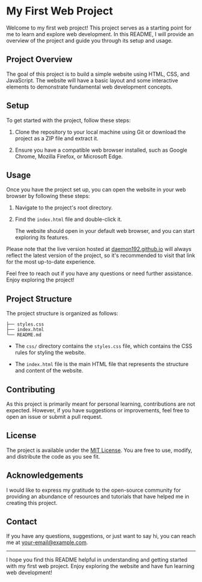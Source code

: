 # My First Web Project

Welcome to my first web project! This project serves as a starting point for me to learn and explore web development. In this README, I will provide an overview of the project and guide you through its setup and usage.

## Project Overview

The goal of this project is to build a simple website using HTML, CSS, and JavaScript. The website will have a basic layout and some interactive elements to demonstrate fundamental web development concepts.

## Setup

To get started with the project, follow these steps:

1. Clone the repository to your local machine using Git or download the project as a ZIP file and extract it.

2. Ensure you have a compatible web browser installed, such as Google Chrome, Mozilla Firefox, or Microsoft Edge.

## Usage

Once you have the project set up, you can open the website in your web browser by following these steps:

1. Navigate to the project's root directory.

2. Find the `index.html` file and double-click it.

   The website should open in your default web browser, and you can start exploring its features.
   
Please note that the live version hosted at [daemon192.github.io](https://daemon192.github.io) will always reflect the latest version of the project, so it's recommended to visit that link for the most up-to-date experience.

Feel free to reach out if you have any questions or need further assistance. Enjoy exploring the project!

## Project Structure

The project structure is organized as follows:

```
├── styles.css
├── index.html
└── README.md
```

- The `css/` directory contains the `styles.css` file, which contains the CSS rules for styling the website.

- The `index.html` file is the main HTML file that represents the structure and content of the website.

## Contributing

As this project is primarily meant for personal learning, contributions are not expected. However, if you have suggestions or improvements, feel free to open an issue or submit a pull request.

## License

The project is available under the [MIT License](LICENSE). You are free to use, modify, and distribute the code as you see fit.

## Acknowledgements

I would like to express my gratitude to the open-source community for providing an abundance of resources and tutorials that have helped me in creating this project.

## Contact

If you have any questions, suggestions, or just want to say hi, you can reach me at [your-email@example.com](mailto:your-email@example.com).

---

I hope you find this README helpful in understanding and getting started with my first web project. Enjoy exploring the website and have fun learning web development!
